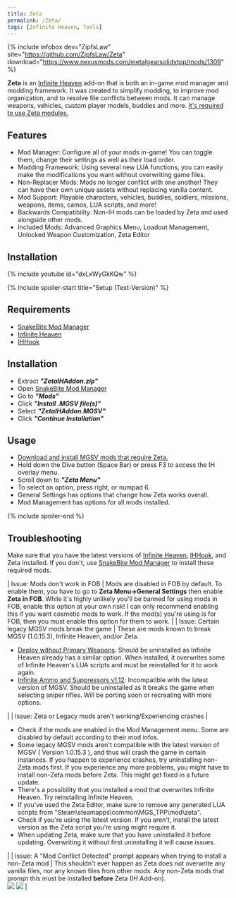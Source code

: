 ```yaml
---
title: Zeta
permalink: /Zeta/
tags: [Infinite Heaven, Tools]
---
```


{% include infobox dev="ZipfsLaw" site="https://github.com/ZipfsLaw/Zeta" download="https://www.nexusmods.com/metalgearsolidvtpp/mods/1309" %}

**Zeta** is an [Infinite Heaven](/Infinite_Heaven "wikilink") add-on that is both an in-game mod manager and modding framework. It was created to simplify modding, to improve mod organization, and to resolve file conflicts between mods. 
It can manage weapons, vehicles, custom player models, buddies and more. [It's required to use Zeta modules.](https://www.nexusmods.com/metalgearsolidvtpp/search/?search_description=Zeta)

## Features

  - Mod Manager: Configure all of your mods in-game! You can toggle them, change their settings as well as their load order.
  - Modding Framework: Using several new LUA functions, you can easily make the modifications you want without overwriting game files.
  - Non-Replacer Mods: Mods no longer conflict with one another! They can have their own unique assets without replacing vanilla content.
  - Mod Support: Playable characters, vehicles, buddies, soldiers, missions, weapons, items, camos, LUA scripts, and more!
  - Backwards Compatibility: Non-IH mods can be loaded by Zeta and used alongside other mods.
  - Included Mods: Advanced Graphics Menu, Loadout Management, Unlocked Weapon Customization, Zeta Editor

## Installation

{% include youtube id="dxLxWyGkKQw" %}

{% include spoiler-start title="Setup (Text-Version)" %}

## Requirements

  - [SnakeBite Mod Manager](/SnakeBite_Mod_Manager "wikilink")
  - [Infinite Heaven](/Infinite_Heaven "wikilink")
  - [IHHook](/IHHook "wikilink")

## Installation

  - Extract ***"ZetaIHAddon.zip"***
  - Open [SnakeBite Mod Manager](https://www.nexusmods.com/metalgearsolidvtpp/mods/106)
  - Go to ***"Mods"***
  - Click ***"Install .MGSV file(s)"***
  - Select ***"ZetaIHAddon.MGSV"***
  - Click ***"Continue Installation"***

## Usage

  - [Download and install MGSV mods that require Zeta.](https://www.nexusmods.com/metalgearsolidvtpp/search/?search_description=Zeta)
  - Hold down the Dive button (Space Bar) or press F3 to access the IH overlay menu.
  - Scroll down to ***"Zeta Menu"***
  - To select an option, press right, or numpad 6.
  - General Settings has options that change how Zeta works overall.
  - Mod Management has options for all mods installed.
    
{% include spoiler-end %}

## Troubleshooting

Make sure that you have the latest versions of [Infinite Heaven](/Infinite_Heaven "wikilink"), [IHHook](/IHHook "wikilink"), and Zeta installed. If you don't, use [SnakeBite Mod Manager](/SnakeBite_Mod_Manager "wikilink") to install these required mods.

| Issue: Mods don't work in FOB | Mods are disabled in FOB by default. To enable them, you have to go to **Zeta Menu->General Settings** then enable **Zeta in FOB**. While it's highly unlikely you'll be banned for using mods in FOB, enable this option at your own risk! I can only recommend enabling this if you want cosmetic mods to work. If the mod(s) you're using is for FOB, then you must enable this option for them to work. | 
| Issue: Certain legacy MGSV mods break the game | These are mods known to break MGSV (1.0.15.3), Infinite Heaven, and/or Zeta.<br/>
- [Deploy without Primary Weapons](https://www.nexusmods.com/metalgearsolidvtpp/mods/510):﻿ Should be uninstalled as Infinite Heaven already has a similar option. When installed, it overwrites some of Infinite Heaven's LUA scripts and must be reinstalled for it to work again.
- [Infinite Ammo and Suppressors v1.12](https://www.nexusmods.com/metalgearsolidvtpp/mods/291):  Incompatible with the latest version of MGSV. Should be uninstalled as it breaks the game when selecting sniper rifles. Will be porting soon or recreating with more options.

| 
| Issue: Zeta or Legacy mods aren't working/Experiencing crashes | 
- Check if the mods are enabled in the Mod Management menu. Some are disabled by default according to their mod infos.
- Some legacy MGSV mods aren't compatible with the latest version of MGSV ( Version 1.0.15.3 ), and thus will crash the game in certain instances. If you happen to experience crashes, try uninstalling non-Zeta mods first. If you experience any more problems, you might have to install non-Zeta mods before Zeta. This might get fixed in a future update. 
- There's a possibility that you installed a mod that overwrites Infinite Heaven. Try reinstalling Infinite Heaven.﻿
- If you've used the Zeta Editor, make sure to remove any generated LUA scripts from "Steam\steamapps\common\MGS_TPP\mod\zeta".
- Check if you're using the latest version. If you aren't, install the latest version as the Zeta script you're using might require it.
- When updating Zeta, make sure that you have uninstalled it before updating. Overwriting it without first uninstalling it will cause issues.

|
| Issue: A "Mod Conflict Detected" prompt appears when trying to install a non-Zeta mod | This shouldn't ever happen as Zeta does not overwrite any vanilla files, nor any known files from other mods. Any non-Zeta mods that prompt this must be installed **before** Zeta (IH Add-on).<br/> ![](https://zipfslaw.github.io/ZetaDocs/img/conflict.png) ![](https://zipfslaw.github.io/ZetaDocs/img/conflictfix.png) |
